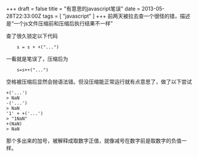 +++
draft = false
title = "有意思的javascript笔误"
date = 2013-05-28T22:33:00Z
tags = [ "javascript" ]
+++
前两天被拉去查一个很怪的错，描述是“一个js文件压缩前和压缩后执行结果不一样”

查了很久锁定以下代码

```
	s = s + +("...")
```

一看就是笔误了，压缩后为

```
	s=s++("...")
```

空格被压缩后显然会抛语法错。但没压缩能正常运行就有点意思了，做了以下尝试

```
+('...')
> NaN
-('...')
> NaN
'1' + +('...')
> "1NaN"
+(NaN)
> NaN
```

那个多出来的加号，被解释成取数字正值，就像减号在数字前是取数字的负值一样。